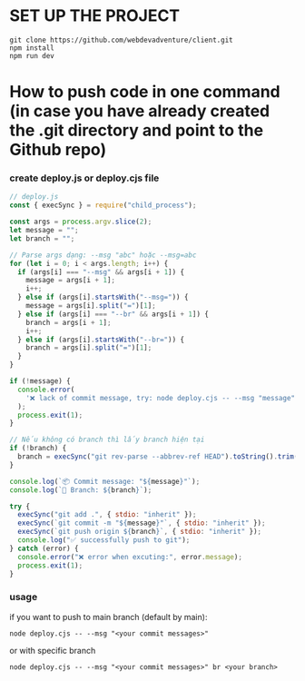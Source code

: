 # SET UP THE PROJECT

```
git clone https://github.com/webdevadventure/client.git
npm install
npm run dev
```

# How to push code in one command (in case you have already created the .git directory and point to the Github repo)

### create deploy.js or deploy.cjs file

```cjs
// deploy.js
const { execSync } = require("child_process");

const args = process.argv.slice(2);
let message = "";
let branch = "";

// Parse args dạng: --msg "abc" hoặc --msg=abc
for (let i = 0; i < args.length; i++) {
  if (args[i] === "--msg" && args[i + 1]) {
    message = args[i + 1];
    i++;
  } else if (args[i].startsWith("--msg=")) {
    message = args[i].split("=")[1];
  } else if (args[i] === "--br" && args[i + 1]) {
    branch = args[i + 1];
    i++;
  } else if (args[i].startsWith("--br=")) {
    branch = args[i].split("=")[1];
  }
}

if (!message) {
  console.error(
    '❌ lack of commit message, try: node deploy.cjs -- --msg "message" [--br branch]',
  );
  process.exit(1);
}

// Nếu không có branch thì lấy branch hiện tại
if (!branch) {
  branch = execSync("git rev-parse --abbrev-ref HEAD").toString().trim();
}

console.log(`📦 Commit message: "${message}"`);
console.log(`🌿 Branch: ${branch}`);

try {
  execSync("git add .", { stdio: "inherit" });
  execSync(`git commit -m "${message}"`, { stdio: "inherit" });
  execSync(`git push origin ${branch}`, { stdio: "inherit" });
  console.log("✅ successfully push to git");
} catch (error) {
  console.error("❌ error when excuting:", error.message);
  process.exit(1);
}
```

### usage

if you want to push to main branch (default by main):

```
node deploy.cjs -- --msg "<your commit messages>"
```

or with specific branch

```
node deploy.cjs -- --msg "<your commit messages>" br <your branch>
```
